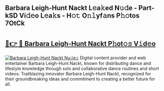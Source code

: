 ## Barbara Leigh-Hunt Nackt L𝚎a𝚔ed N𝚞𝚍e - Part-kSD Vi𝚍𝚎o L𝚎a𝚔s - H𝚘𝚝 O𝚗𝚕yf𝚊ns P𝚑𝚘tos 7OtCk

# <h2><a href="http://kfd36b.oniu.top/?m=Barbara+Leigh-Hunt+Nackt">🔗👉 🔴 Barbara Leigh-Hunt Nackt P𝚑ot𝚘𝚜 V𝚒d𝚎o</a></h2>

[![Barbara Leigh-Hunt Nackt Nu𝚍e𝚜](https://i.imgur.com/0qMVB7G.gif)](http://kfd36b.oniu.top/?m=Barbara+Leigh-Hunt+Nackt)
Digital content provider and web entertainer Barbara Leigh-Hunt Nackt, known for distributing dance and lifestyle knowledge through solo and collaborative dance routines and short videos. Trailblazing innovator Barbara Leigh-Hunt Nackt, recognized for their groundbreaking ideas and commitment to creating a better future for all.  
